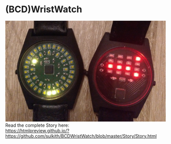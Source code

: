 # (BCD)WristWatch
![picture of Both clocks side by side](Pictures/AnalogClock.jpg)
Read the complete Story here:<br>
https://htmlpreview.github.io/?https://github.com/sulkith/BCDWristWatch/blob/master/Story/Story.html
